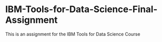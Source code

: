 # IBM-Tools-for-Data-Science-Final-Assignment
This is an assignment for the IBM Tools for Data Science Course
